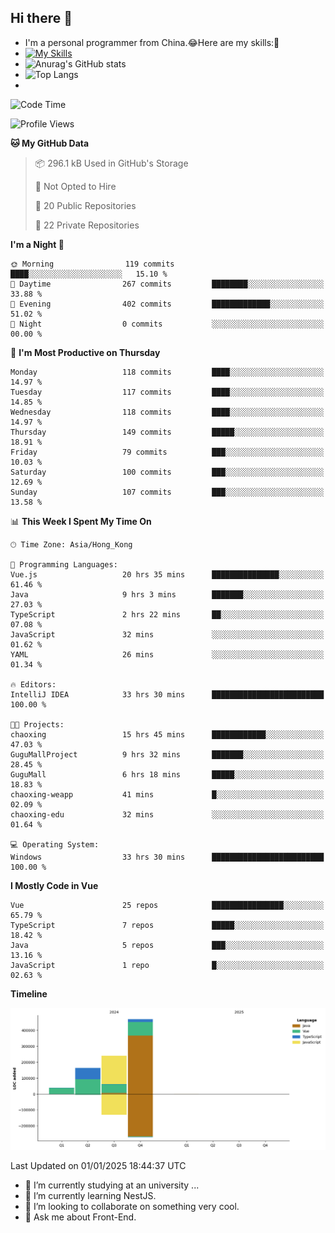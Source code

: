 ## Hi there 👋
- I'm a personal programmer from China.😂Here are my skills:🤔
- [![My Skills](https://skillicons.dev/icons?i=js,html,css,vue,typescript,java,golang)](https://skillicons.dev)
- ![Anurag's GitHub stats](https://github-readme-stats.vercel.app/api?username=FluffyChi-Xing&count_private=true&show_icons=true&theme=radical)
- ![Top Langs](https://github-readme-stats.vercel.app/api/top-langs/?username=FluffyChi-Xing)
- <!--START_SECTION:waka-->
![Code Time](http://img.shields.io/badge/Code%20Time-994%20hrs%2034%20mins-blue)

![Profile Views](http://img.shields.io/badge/Profile%20Views-1-blue)

**🐱 My GitHub Data** 

> 📦 296.1 kB Used in GitHub's Storage 
 > 
> 🚫 Not Opted to Hire
 > 
> 📜 20 Public Repositories 
 > 
> 🔑 22 Private Repositories 
 > 
**I'm a Night 🦉** 

```text
🌞 Morning                119 commits         ████░░░░░░░░░░░░░░░░░░░░░   15.10 % 
🌆 Daytime                267 commits         ████████░░░░░░░░░░░░░░░░░   33.88 % 
🌃 Evening                402 commits         █████████████░░░░░░░░░░░░   51.02 % 
🌙 Night                  0 commits           ░░░░░░░░░░░░░░░░░░░░░░░░░   00.00 % 
```
📅 **I'm Most Productive on Thursday** 

```text
Monday                   118 commits         ████░░░░░░░░░░░░░░░░░░░░░   14.97 % 
Tuesday                  117 commits         ████░░░░░░░░░░░░░░░░░░░░░   14.85 % 
Wednesday                118 commits         ████░░░░░░░░░░░░░░░░░░░░░   14.97 % 
Thursday                 149 commits         █████░░░░░░░░░░░░░░░░░░░░   18.91 % 
Friday                   79 commits          ███░░░░░░░░░░░░░░░░░░░░░░   10.03 % 
Saturday                 100 commits         ███░░░░░░░░░░░░░░░░░░░░░░   12.69 % 
Sunday                   107 commits         ███░░░░░░░░░░░░░░░░░░░░░░   13.58 % 
```


📊 **This Week I Spent My Time On** 

```text
🕑︎ Time Zone: Asia/Hong_Kong

💬 Programming Languages: 
Vue.js                   20 hrs 35 mins      ███████████████░░░░░░░░░░   61.46 % 
Java                     9 hrs 3 mins        ███████░░░░░░░░░░░░░░░░░░   27.03 % 
TypeScript               2 hrs 22 mins       ██░░░░░░░░░░░░░░░░░░░░░░░   07.08 % 
JavaScript               32 mins             ░░░░░░░░░░░░░░░░░░░░░░░░░   01.62 % 
YAML                     26 mins             ░░░░░░░░░░░░░░░░░░░░░░░░░   01.34 % 

🔥 Editors: 
IntelliJ IDEA            33 hrs 30 mins      █████████████████████████   100.00 % 

🐱‍💻 Projects: 
chaoxing                 15 hrs 45 mins      ████████████░░░░░░░░░░░░░   47.03 % 
GuguMallProject          9 hrs 32 mins       ███████░░░░░░░░░░░░░░░░░░   28.45 % 
GuguMall                 6 hrs 18 mins       █████░░░░░░░░░░░░░░░░░░░░   18.83 % 
chaoxing-weapp           41 mins             █░░░░░░░░░░░░░░░░░░░░░░░░   02.09 % 
chaoxing-edu             32 mins             ░░░░░░░░░░░░░░░░░░░░░░░░░   01.64 % 

💻 Operating System: 
Windows                  33 hrs 30 mins      █████████████████████████   100.00 % 
```

**I Mostly Code in Vue** 

```text
Vue                      25 repos            ████████████████░░░░░░░░░   65.79 % 
TypeScript               7 repos             █████░░░░░░░░░░░░░░░░░░░░   18.42 % 
Java                     5 repos             ███░░░░░░░░░░░░░░░░░░░░░░   13.16 % 
JavaScript               1 repo              █░░░░░░░░░░░░░░░░░░░░░░░░   02.63 % 
```



**Timeline**

![Lines of Code chart](https://raw.githubusercontent.com/FluffyChi-Xing/FluffyChi-Xing/main/assets/bar_graph.png)


 Last Updated on 01/01/2025 18:44:37 UTC
<!--END_SECTION:waka-->
- 🔭 I’m currently studying at an university ...
- 🌱 I’m currently learning NestJS.
- 👯 I’m looking to collaborate on something very cool.
- 💬 Ask me about Front-End.
